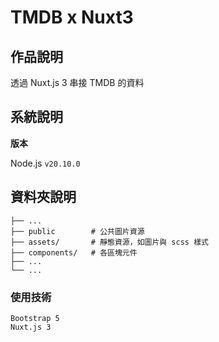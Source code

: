 # TMDB x Nuxt3

## 作品說明
透過 Nuxt.js 3 串接 TMDB 的資料

## 系統說明

**版本**

Node.js `v20.10.0`

## 資料夾說明

```shell
├── ...
├── public        # 公共圖片資源
├── assets/       # 靜態資源，如圖片與 scss 樣式
├── components/   # 各區塊元件
├── ...
└── ...
```

### 使用技術
```
Bootstrap 5
Nuxt.js 3
```